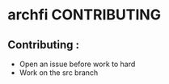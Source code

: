 # archfi CONTRIBUTING

## Contributing :
* Open an issue before work to hard
* Work on the src branch

